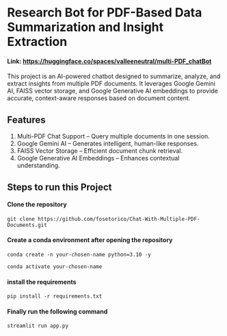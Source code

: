 # Research Bot for PDF-Based Data Summarization and Insight Extraction
#### Link: https://huggingface.co/spaces/valleeneutral/multi-PDF_chatBot

This project is an AI-powered chatbot designed to summarize, analyze, and extract insights from multiple PDF documents. It leverages Google Gemini AI, FAISS vector storage, and Google Generative AI embeddings to provide accurate, context-aware responses based on document content.

## Features
1. Multi-PDF Chat Support – Query multiple documents in one session.
2. Google Gemini AI – Generates intelligent, human-like responses.
3. FAISS Vector Storage – Efficient document chunk retrieval.
4. Google Generative AI Embeddings – Enhances contextual understanding.

## Steps to run this Project

#### Clone the repository
```
git clone https://github.com/fosetorico/Chat-With-Multiple-PDF-Documents.git
```

#### Create a conda environment after opening the repository
```
conda create -n your-chosen-name python=3.10 -y
```

```
conda activate your-chosen-name
```

#### install the requirements
```
pip install -r requirements.txt
```

#### Finally run the following command
```
streamlit run app.py
```